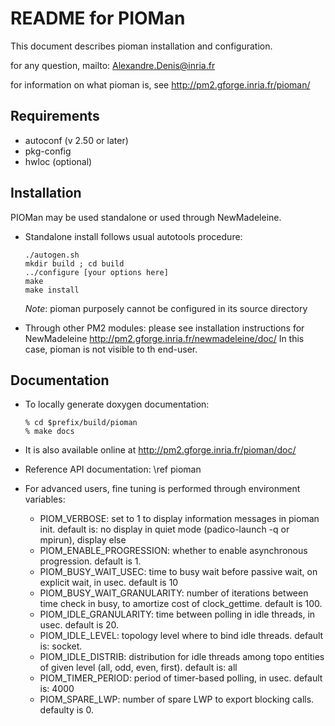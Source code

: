 # 
README for PIOMan
=================

This document describes pioman installation and configuration.

for any question, mailto: Alexandre.Denis@inria.fr

for information on what pioman is, see http://pm2.gforge.inria.fr/pioman/

Requirements
------------
  - autoconf (v 2.50 or later)
  - pkg-config
  - hwloc (optional)

Installation
------------

PIOMan may be used standalone or used through NewMadeleine.

- Standalone install follows usual autotools procedure:

      ./autogen.sh
      mkdir build ; cd build
      ../configure [your options here]
      make
      make install

  *Note*: pioman purposely cannot be configured in its source directory

- Through other PM2 modules: please see installation instructions for NewMadeleine
  http://pm2.gforge.inria.fr/newmadeleine/doc/
  In this case, pioman is not visible to th end-user.


Documentation
-------------

- To locally generate doxygen documentation:

      % cd $prefix/build/pioman
      % make docs

- It is also available online at http://pm2.gforge.inria.fr/pioman/doc/

- Reference API documentation: \ref pioman

- For advanced users, fine tuning is performed through environment variables:

  + PIOM_VERBOSE: set to 1 to display information messages in pioman init.
    default is: no display in quiet mode (padico-launch -q or mpirun), display else
  + PIOM_ENABLE_PROGRESSION: whether to enable asynchronous progression.
    default is 1.
  + PIOM_BUSY_WAIT_USEC: time to busy wait before passive wait, on explicit wait, in usec.
    default is 10
  + PIOM_BUSY_WAIT_GRANULARITY: number of iterations between time check in busy, to amortize
    cost of clock_gettime. default is 100.
  + PIOM_IDLE_GRANULARITY: time between polling in idle threads, in usec.
    default is 20.
  + PIOM_IDLE_LEVEL: topology level where to bind idle threads.
    default is: socket.
  + PIOM_IDLE_DISTRIB: distribution for idle threads among topo entities of
    given level (all, odd, even, first). default is: all
  + PIOM_TIMER_PERIOD: period of timer-based polling, in usec.
    default is: 4000
  + PIOM_SPARE_LWP: number of spare LWP to export blocking calls.
    defaulty is 0.
  
    